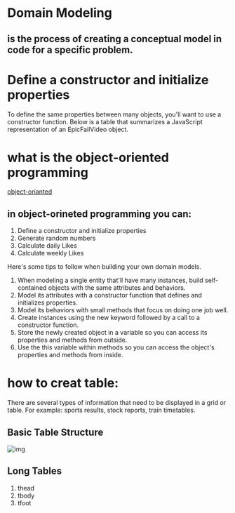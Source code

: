 # Domain Modeling
## is the process of creating a conceptual model in code for a specific problem.

# Define a constructor and initialize properties
To define the same properties between many objects, you'll want to use a constructor function. Below is a table that summarizes a JavaScript representation of an EpicFailVideo object.
# what is the object-oriented programming
[object-orianted](https://github.com/codefellows/domain_modeling#domain-modeling)
## in object-orineted programming you can:
1. Define a constructor and initialize properties
2. Generate random numbers
3. Calculate daily Likes
4. Calculate weekly Likes

Here's some tips to follow when building your own domain models.

1. When modeling a single entity that'll have many instances, build self-contained objects with the same attributes and behaviors.
2. Model its attributes with a constructor function that defines and initializes properties.
3. Model its behaviors with small methods that focus on doing one job well.
4. Create instances using the new keyword followed by a call to a constructor function.
5. Store the newly created object in a variable so you can access its properties and methods from outside.
6. Use the this variable within methods so you can access the object's properties and methods from inside.

# how to creat table:
There are several types of information
that need to be displayed in a grid or
table. For example: sports results, stock
reports, train timetables.

## Basic Table Structure
![img](https://www.thedataschool.com.au/wp-content/uploads/2018/10/HTML-table-.png)

## Long Tables
1. thead
2. tbody
3. tfoot



